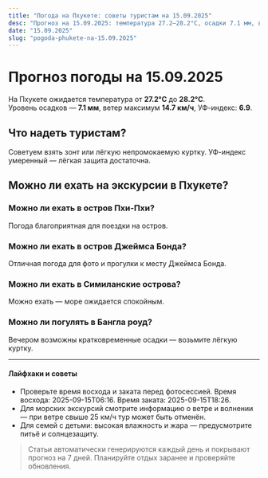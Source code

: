 ```yaml
---
title: "Погода на Пхукете: советы туристам на 15.09.2025"
desc: "Прогноз на 15.09.2025: температура 27.2–28.2°C, осадки 7.1 мм, ветер 14.7 км/ч. Советы туристам и рекомендации по экскурсиям."
date: "15.09.2025"
slug: "pogoda-phukete-na-15.09.2025"
---
```


# Прогноз погоды на 15.09.2025

На Пхукете ожидается температура от **27.2°C** до **28.2°C**.  
Уровень осадков — **7.1 мм**, ветер максимум **14.7 км/ч**, УФ-индекс: **6.9**.

## Что надеть туристам?
Советуем взять зонт или лёгкую непромокаемую куртку.
УФ-индекс умеренный — лёгкая защита достаточна.

## Можно ли ехать на экскурсии в Пхукете?

### Можно ли ехать в остров Пхи-Пхи?
Погода благоприятная для поездки на остров.

### Можно ли ехать в остров Джеймса Бонда?
Отличная погода для фото и прогулки к месту Джеймса Бонда.

### Можно ли ехать в Симиланские острова?
Можно ехать — море ожидается спокойным.

### Можно ли погулять в Бангла роуд?
Вечером возможны кратковременные осадки — возьмите лёгкую куртку.

---

#### Лайфхаки и советы
- Проверьте время восхода и заката перед фотосессией. Время восхода: 2025-09-15T06:16. Время заката: 2025-09-15T18:26.  
- Для морских экскурсий смотрите информацию о ветре и волнении — при ветре свыше 25 км/ч тур может быть отменён.  
- Для семей с детьми: высокая влажность и жара — предусмотрите питьё и солнцезащиту.

> Статьи автоматически генерируются каждый день и покрывают прогноз на 7 дней. Планируйте отдых заранее и проверяйте обновления.

